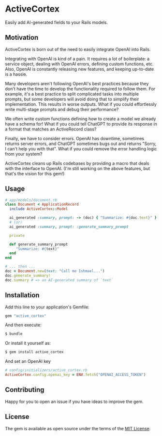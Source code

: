 # ActiveCortex

Easily add AI-generated fields to your Rails models.

## Motivation

ActiveCortex is born out of the need to easily integrate OpenAI into Rails.

Integrating with OpenAI is kind of a pain. It requires a lot of boilerplate: a
service object, dealing with OpenAI errors, defining custom functions, etc.
Also, OpenAI is constantly releasing new features, and keeping up-to-date is a
hassle.

Many developers aren't following OpenAI's best practices because they don't
have the time to develop the functionality required to follow them. For
example, it's a best practice to split complicated tasks into multiple prompts,
but some developers will avoid doing that to simplify their implementation.
This results in worse outputs. What if you could effortlessly write multi-stage
prompts and debug their performance?

We often write custom functions defining how to create a model we already have
a schema for! What if you could tell ChatGPT to provide its response in a
format that matches an ActiveRecord class?

Finally, we have to consider errors. OpenAI has downtime, sometimes returns
server errors, and ChatGPT sometimes bugs out and returns "Sorry, I can't help
you with that". What if you could remove the error handling logic from your
system?

ActiveCortex cleans up Rails codebases by providing a macro that deals with the
interface to OpenAI. (I'm still working on the above features, but that's the
vision for this gem!)

## Usage

```ruby
# app/models/document.rb
class Document < ApplicationRecord
  include ActiveCortex::Model

  ai_generated :summary, prompt: -> (doc) { "Summarize: #{doc.text}" }
  # (or)
  ai_generated :summary, prompt: :generate_summary_prompt

  private

  def generate_summary_prompt
     "Summarize: #{text}"
  end
end

# ... then ...
doc = Document.new(text: "Call me Ishmael...")
doc.generate_summary!
doc.summary # => an AI-generated summary of `text`
```

## Installation

Add this line to your application's Gemfile:

```ruby
gem "active_cortex"
```

And then execute:
```bash
$ bundle
```

Or install it yourself as:
```bash
$ gem install active_cortex
```

And set an OpenAI key

```ruby
# config/initializers/active_cortex.rb
ActiveCortex.config.openai_key = ENV.fetch("OPENAI_ACCESS_TOKEN")
```

## Contributing

Happy for you to open an issue if you have ideas to improve the gem.

## License

The gem is available as open source under the terms of the [MIT
License](https://opensource.org/licenses/MIT).
